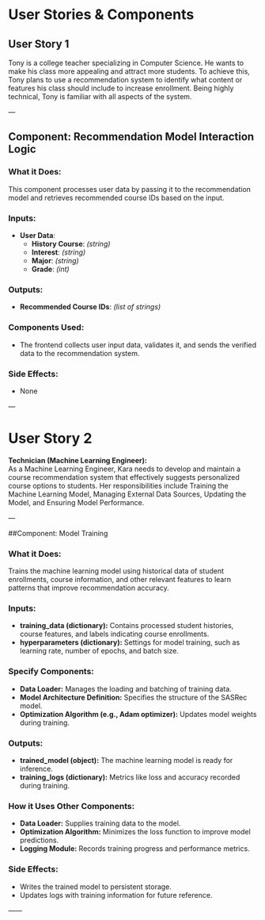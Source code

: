 # User Stories & Components


## User Story 1

Tony is a college teacher specializing in Computer Science. He wants to make his class more appealing and attract more students. To achieve this, Tony plans to use a recommendation system to identify what content or features his class should include to increase enrollment. Being highly technical, Tony is familiar with all aspects of the system.

—

## Component: Recommendation Model Interaction Logic

### What it Does:
This component processes user data by passing it to the recommendation model and retrieves recommended course IDs based on the input.

### Inputs:
- **User Data**:
  - **History Course**: *(string)*
  - **Interest**: *(string)*
  - **Major**: *(string)*
  - **Grade**: *(int)*

### Outputs:
- **Recommended Course IDs**: *(list of strings)*

### Components Used:
- The frontend collects user input data, validates it, and sends the verified data to the recommendation system.

### Side Effects:
- None



—

# User Story 2

**Technician (Machine Learning Engineer):**  
As a Machine Learning Engineer, Kara needs to develop and maintain a course recommendation system that effectively suggests personalized course options to students. Her responsibilities include Training the Machine Learning Model, Managing External Data Sources, Updating the Model, and Ensuring Model Performance.

—

##Component: Model Training

### What it Does:
Trains the machine learning model using historical data of student enrollments, course information, and other relevant features to learn patterns that improve recommendation accuracy.

### Inputs:
- **training_data (dictionary):** Contains processed student histories, course features, and labels indicating course enrollments.
- **hyperparameters (dictionary):** Settings for model training, such as learning rate, number of epochs, and batch size.

### Specify Components:
- **Data Loader:** Manages the loading and batching of training data.
- **Model Architecture Definition:** Specifies the structure of the SASRec model.
- **Optimization Algorithm (e.g., Adam optimizer):** Updates model weights during training.

### Outputs:
- **trained_model (object):** The machine learning model is ready for inference.
- **training_logs (dictionary):** Metrics like loss and accuracy recorded during training.

### How it Uses Other Components:
- **Data Loader:** Supplies training data to the model.
- **Optimization Algorithm:** Minimizes the loss function to improve model predictions.
- **Logging Module:** Records training progress and performance metrics.

### Side Effects:
- Writes the trained model to persistent storage.
- Updates logs with training information for future reference.

——

